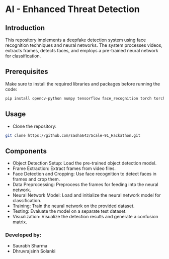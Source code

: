 # AI - Enhanced Threat Detection

## Introduction

This repository implements a deepfake detection system using face recognition techniques and neural networks. The system processes videos, extracts frames, detects faces, and employs a pre-trained neural network for classification.

## Prerequisites

Make sure to install the required libraries and packages before running the code:

```bash
pip install opencv-python numpy tensorflow face_recognition torch torchvision tqdm matplotlib seaborn
```

## Usage

- Clone the repository:

```bash
git clone https://github.com/sasha643/Scale-91_Hackathon.git
```
## Components

- Object Detection Setup: Load the pre-trained object detection model.
- Frame Extraction: Extract frames from video files.
- Face Detection and Cropping: Use face recognition to detect faces in frames and crop them.
- Data Preprocessing: Preprocess the frames for feeding into the neural network.
- Neural Network Model: Load and initialize the neural network model for classification.
- Training: Train the neural network on the provided dataset.
- Testing: Evaluate the model on a separate test dataset.
- Visualization: Visualize the detection results and generate a confusion matrix.

### Developed by: 

- Saurabh Sharma
- Dhruvrajsinh Solanki
